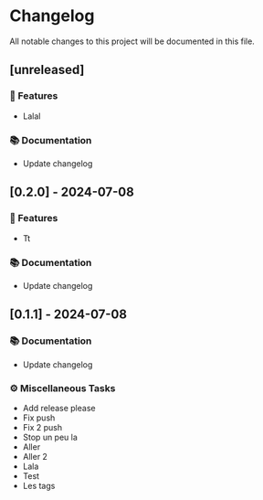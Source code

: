 # Changelog

All notable changes to this project will be documented in this file.

## [unreleased]

### 🚀 Features

- Lalal

### 📚 Documentation

- Update changelog

## [0.2.0] - 2024-07-08

### 🚀 Features

- Tt

### 📚 Documentation

- Update changelog

## [0.1.1] - 2024-07-08

### 📚 Documentation

- Update changelog

### ⚙️ Miscellaneous Tasks

- Add release please
- Fix push
- Fix 2 push
- Stop un peu la
- Aller
- Aller 2
- Lala
- Test
- Les tags


